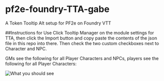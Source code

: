 # pf2e-foundry-TTA-gabe
A Token Tooltip Alt setup for PF2e on Foundry VTT

##Instructions for Use
Click Tooltip Manager on the module settings for TTA, then click the Import button and copy paste the contents of the json file in this repo into there. Then check the two custom checkboxes next to Character and NPC. 

GMs see the following for all Player Characters and NPCs, players see the following for all Player Characters:

![What you should see](https://cdn.discordapp.com/attachments/453658976605962249/1037167772695797832/unknown.png)
